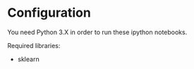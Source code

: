 # Configuration

You need Python 3.X in order to run these ipython notebooks.

Required libraries:
* sklearn
